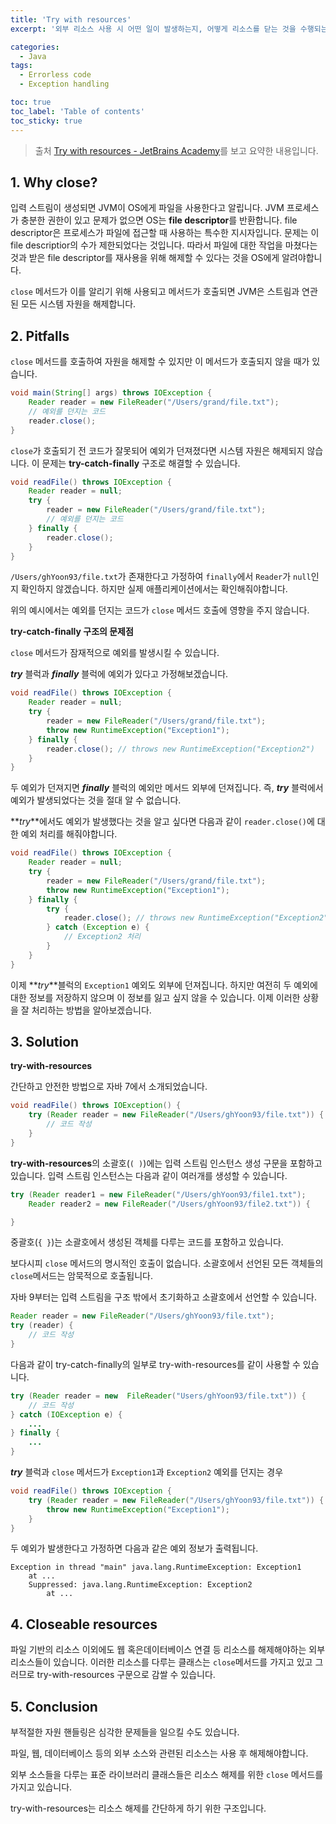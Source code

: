 ```yaml
---
title: 'Try with resources'
excerpt: '외부 리소스 사용 시 어떤 일이 발생하는지, 어떻게 리소스를 닫는 것을 수행되는지, 이것이 왜 중요한지 알아보자'

categories:
  - Java
tags:
  - Errorless code
  - Exception handling

toc: true
toc_label: 'Table of contents'
toc_sticky: true
---
```


> 출처 [Try with resources - JetBrains Academy](https://hyperskill.org/learn/step/9734)를 보고 요약한 내용입니다.

## 1. Why close?

입력 스트림이 생성되면 JVM이 OS에게 파일을 사용한다고 알립니다. JVM 프로세스가 충분한 권한이 있고 문제가 없으면 OS는 **file descriptor**를 반환합니다. file descriptor은 프로세스가 파일에 접근할 때 사용하는 특수한 지시자입니다. 문제는 이 file descriptior의 수가 제한되었다는 것입니다. 따라서 파일에 대한 작업을 마쳤다는 것과 받은 file descriptor를 재사용을 위해 해제할 수 있다는 것을 OS에게 알려야합니다.

`close` 메서드가 이를 알리기 위해 사용되고 메서드가 호출되면 JVM은 스트림과 연관된 모든 시스템 자원을 해제합니다.

## 2. Pitfalls

`close` 메서드를 호출하여 자원을 해제할 수 있지만 이 메서드가 호출되지 않을 때가 있습니다.

```java
void main(String[] args) throws IOException {
    Reader reader = new FileReader("/Users/grand/file.txt");
    // 예외를 던지는 코드
    reader.close();
}
```

`close`가 호출되기 전 코드가 잘못되어 예외가 던져졌다면 시스템 자원은 해제되지 않습니다. 이 문제는 **try-catch-finally** 구조로 해결할 수 있습니다.

```java
void readFile() throws IOException {
    Reader reader = null;
    try {
        reader = new FileReader("/Users/grand/file.txt");
        // 예외를 던지는 코드
    } finally {
        reader.close();
    }
}
```

`/Users/ghYoon93/file.txt`가 존재한다고 가정하여 `finally`에서 `Reader`가 `null`인지 확인하지 않겠습니다. 하지만 실제 애플리케이션에서는 확인해줘야합니다.

위의 예시에서는 예외를 던지는 코드가 `close` 메서드 호출에 영향을 주지 않습니다.

**try-catch-finally 구조의 문제점**

`close` 메서드가 잠재적으로 예외를 발생시킬 수 있습니다.

**_try_** 블럭과 **_finally_** 블럭에 예외가 있다고 가정해보겠습니다.

```java
void readFile() throws IOException {
    Reader reader = null;
    try {
        reader = new FileReader("/Users/grand/file.txt");
        throw new RuntimeException("Exception1");
    } finally {
        reader.close(); // throws new RuntimeException("Exception2")
    }
}
```

두 예외가 던져지면 **_finally_** 블럭의 예외만 메서드 외부에 던져집니다. 즉, **_try_** 블럭에서 예외가 발생되었다는 것을 절대 알 수 없습니다.

**_try_**에서도 예외가 발생했다는 것을 알고 싶다면 다음과 같이 `reader.close()`에 대한 예외 처리를 해줘야합니다.

```java
void readFile() throws IOException {
    Reader reader = null;
    try {
        reader = new FileReader("/Users/grand/file.txt");
        throw new RuntimeException("Exception1");
    } finally {
		try {
            reader.close(); // throws new RuntimeException("Exception2")
        } catch (Exception e) {
            // Exception2 처리
        }
    }
}
```

이제 **_try_**블럭의 `Exception1` 예외도 외부에 던져집니다. 하지만 여전히 두 예외에 대한 정보를 저장하지 않으며 이 정보를 잃고 싶지 않을 수 있습니다. 이제 이러한 상황을 잘 처리하는 방법을 알아보겠습니다.

## 3. Solution

**try-with-resources**

간단하고 안전한 방법으로 자바 7에서 소개되었습니다.

```java
void readFile() throws IOException() {
    try (Reader reader = new FileReader("/Users/ghYoon93/file.txt")) {
        // 코드 작성
    }
}
```

**try-with-resources**의 소괄호(`( )`)에는 입력 스트림 인스턴스 생성 구문을 포함하고 있습니다. 입력 스트림 인스턴스는 다음과 같이 여러개를 생성할 수 있습니다.

```java
try (Reader reader1 = new FileReader("/Users/ghYoon93/file1.txt");
    Reader reader2 = new FileReader("/Users/ghYoon93/file2.txt")) {

}
```

중괄호(`{ }`)는 소괄호에서 생성된 객체를 다루는 코드를 포함하고 있습니다.

보다시피 `close` 메서드의 명시적인 호출이 없습니다. 소괄호에서 선언된 모든 객체들의 `close`메서드는 암묵적으로 호출됩니다.

자바 9부터는 입력 스트림을 구조 밖에서 초기화하고 소괄호에서 선언할 수 있습니다.

```java
Reader reader = new FileReader("/Users/ghYoon93/file.txt");
try (reader) {
    // 코드 작성
}
```

다음과 같이 try-catch-finally의 일부로 try-with-resources를 같이 사용할 수 있습니다.

```java
try (Reader reader = new  FileReader("Users/ghYoon93/file.txt")) {
    // 코드 작성
} catch (IOException e) {
    ...
} finally {
    ...
}
```

**_try_** 블럭과 `close` 메서드가 `Exception1`과 `Exception2` 예외를 던지는 경우

```java
void readFile() throws IOException {
    try (Reader reader = new FileReader("/Users/ghYoon93/file.txt")) {
        throw new RuntimeException("Exception1");
    }
}
```

두 예외가 발생한다고 가정하면 다음과 같은 예외 정보가 출력됩니다.

```
Exception in thread "main" java.lang.RuntimeException: Exception1
    at ...
    Suppressed: java.lang.RuntimeException: Exception2
        at ...
```

## 4. Closeable resources

파일 기반의 리소스 이외에도 웹 혹은데이터베이스 연결 등 리소스를 해제해야하는 외부 리소스들이 있습니다. 이러한 리소스를 다루는 클래스는 `close`메서드를 가지고 있고 그러므로 try-with-resources 구문으로 감쌀 수 있습니다.

## 5. Conclusion

부적절한 자원 핸들링은 심각한 문제들을 일으킬 수도 있습니다.

파일, 웹, 데이터베이스 등의 외부 소스와 관련된 리소스는 사용 후 해제해야합니다.

외부 소스들을 다루는 표준 라이브러리 클래스들은 리소스 해제를 위한 `close` 메서드를가지고 있습니다.

try-with-resources는 리소스 해제를 간단하게 하기 위한 구조입니다.
